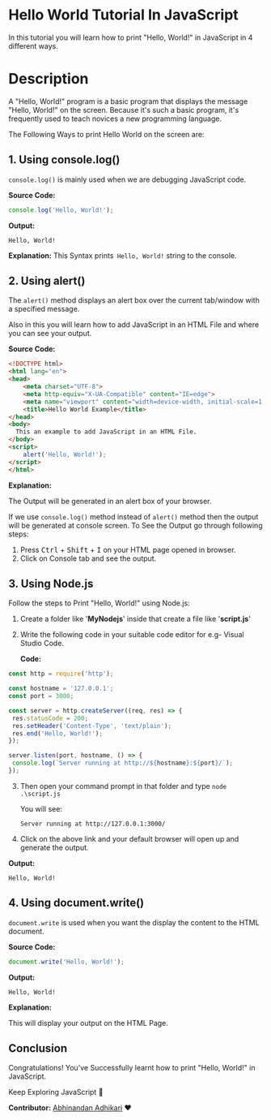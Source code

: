 # Hello World Tutorial In JavaScript
In this tutorial you will learn how to print "Hello, World!" in JavaScript in 4 different ways.

# Description
A "Hello, World!" program is a basic program that displays the message "Hello, World!" on the screen. Because it's such a basic program, it's frequently used to teach novices a new programming language.

The Following Ways to print Hello World on the screen are:

## 1. Using console.log()

```console.log()``` is mainly used when we are debugging JavaScript code. 

__Source Code:__
```javascript
console.log('Hello, World!');
```
__Output:__
```
Hello, World!
```
__Explanation:__
This Syntax prints``` Hello, World!```  string to the console.

## 2. Using alert()
The ```alert()``` method displays an alert box over the current tab/window with a specified message.

Also in this you will learn how to add JavaScript in an HTML File and where you can see your output.

__Source Code:__
```html
<!DOCTYPE html>
<html lang="en">
<head>
    <meta charset="UTF-8">
    <meta http-equiv="X-UA-Compatible" content="IE=edge">
    <meta name="viewport" content="width=device-width, initial-scale=1.0">
    <title>Hello World Example</title>
</head>
<body>
  This an example to add JavaScript in an HTML File.  
</body>
<script>
    alert('Hello, World!');
</script>
</html>
```
__Explanation:__

The Output will be generated in an alert box of your browser. 

If we use ```console.log()``` method instead of ```alert()``` method then the output will be generated at console screen. To See the Output go through following steps:
1. Press <kbd>Ctrl</kbd> + <kbd>Shift</kbd> + <kbd>I</kbd> on your HTML page opened in browser. 
2. Click on Console tab and see the output.

## 3. Using Node.js
Follow the steps to Print "Hello, World!" using Node.js:

1. Create a folder like '__MyNodejs__' inside that create a file like '__script.js__'
2. Write the following code in your suitable code editor for e.g- Visual Studio Code.
   
   __Code:__
 ```javascript  
const http = require('http');

const hostname = '127.0.0.1';
const port = 3000;

const server = http.createServer((req, res) => {
  res.statusCode = 200;
  res.setHeader('Content-Type', 'text/plain');
  res.end('Hello, World!');
});

server.listen(port, hostname, () => {
  console.log(`Server running at http://${hostname}:${port}/`);
});
```
3. Then open your command prompt in that folder and type ```node .\script.js```
   
   You will see:

   ```Server running at http://127.0.0.1:3000/```
4. Click on the above link and your default browser will open up and generate the output.

__Output:__

```Hello, World!```

## 4. Using document.write()

```document.write``` is used when you want the display the content to the HTML document.

__Source Code:__
```javascript
document.write('Hello, World!');
```
__Output:__
```
Hello, World!
```
__Explanation:__

This will display your output on the HTML Page.

## Conclusion
Congratulations! You've Successfully learnt how to print "Hello, World!" in JavaScript.

Keep Exploring JavaScript :wave:

__Contributor:__  [Abhinandan Adhikari](https://github.com/AbhinandanAdhikari) :heart: